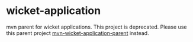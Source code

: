 # wicket-application
mvn parent for wicket applications. This project is deprecated. Please use this parent project [mvn-wicket-application-parent](https://github.com/lightblueseas/mvn-wicket-application-parent) instead.
